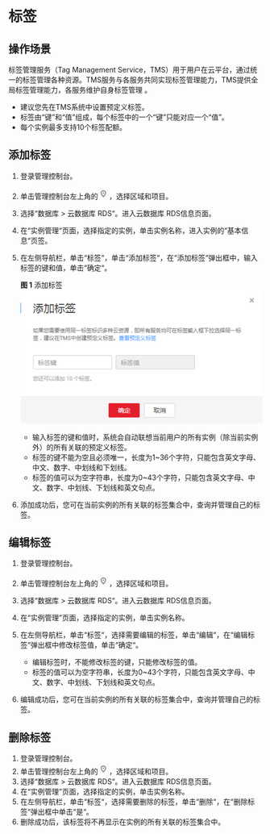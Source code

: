 # 标签<a name="rds_sqlserver_tag"></a>

## 操作场景<a name="rds_tag_section7898787175059"></a>

标签管理服务（Tag Management Service，TMS）用于用户在云平台，通过统一的标签管理各种资源。TMS服务与各服务共同实现标签管理能力，TMS提供全局标签管理能力，各服务维护自身标签管理 。

-   建议您先在TMS系统中设置预定义标签。
-   标签由“键”和“值”组成，每个标签中的一个“键”只能对应一个“值”。
-   每个实例最多支持10个标签配额。

## 添加标签<a name="rds_tag_section57172399175119"></a>

1.  登录管理控制台。
2.  单击管理控制台左上角的![](figures/Region灰色图标.png)，选择区域和项目。
3.  选择“数据库  \>  云数据库 RDS“。进入云数据库 RDS信息页面。
4.  在“实例管理“页面，选择指定的实例，单击实例名称，进入实例的“基本信息“页签。
5.  在左侧导航栏，单击“标签“，单击“添加标签“，在“添加标签“弹出框中，输入标签的键和值，单击“确定“。

    **图 1**  添加标签<a name="rds_tag_fig815715013910"></a>  
    ![](figures/添加标签.png "添加标签")

    -   输入标签的键和值时，系统会自动联想当前用户的所有实例（除当前实例外）的所有关联的预定义标签。
    -   标签的键不能为空且必须唯一，长度为1\~36个字符，只能包含英文字母、中文、数字、中划线和下划线。
    -   标签的值可以为空字符串，长度为0\~43个字符，只能包含英文字母、中文、数字、中划线、下划线和英文句点。

6.  添加成功后，您可在当前实例的所有关联的标签集合中，查询并管理自己的标签。

## 编辑标签<a name="rds_tag_section38640924175719"></a>

1.  登录管理控制台。
2.  单击管理控制台左上角的![](figures/Region灰色图标.png)，选择区域和项目。
3.  选择“数据库  \>  云数据库 RDS“。进入云数据库 RDS信息页面。
4.  在“实例管理”页面，选择指定的实例，单击实例名称。
5.  在左侧导航栏，单击“标签“，选择需要编辑的标签，单击“编辑“，在“编辑标签“弹出框中修改标签值，单击“确定“。
    -   编辑标签时，不能修改标签的键，只能修改标签的值。
    -   标签的值可以为空字符串，长度为0\~43个字符，只能包含英文字母、中文、数字、中划线、下划线和英文句点。

6.  编辑成功后，您可在当前实例的所有关联的标签集合中，查询并管理自己的标签。

## 删除标签<a name="rds_tag_section51403672175725"></a>

1.  登录管理控制台。
2.  单击管理控制台左上角的![](figures/Region灰色图标.png)，选择区域和项目。
3.  选择“数据库  \>  云数据库 RDS“。进入云数据库 RDS信息页面。
4.  在“实例管理”页面，选择指定的实例，单击实例名称。
5.  在左侧导航栏，单击“标签“，选择需要删除的标签，单击“删除“，在“删除标签“弹出框中单击“是“。
6.  删除成功后，该标签将不再显示在实例的所有关联的标签集合中。

